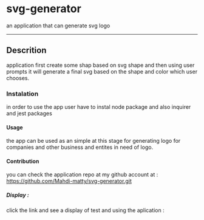 # svg-generator
an application that can generate svg logo

<hr>

## Descrition
application first create some shap based on svg shape and then using user prompts it will generate a final svg based on the shape and color which user chooses.

### Instalation
in order to use the app user have to instal node package and also inquirer and jest packages

#### Usage
the app can be used as an simple at this stage for generating logo for companies and other business and entites in need of logo.

#### Contribution
you can check the application repo at my github account at :  https://github.com/Mahdi-matty/svg-generator.git

##### Display :
click the link and see a display of test and using the aplication :  